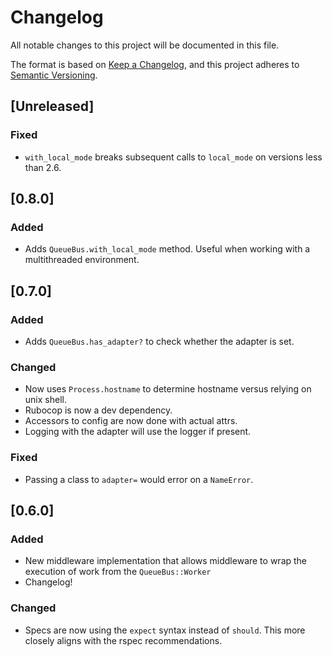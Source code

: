 # Changelog
All notable changes to this project will be documented in this file.

The format is based on [Keep a Changelog](https://keepachangelog.com/en/1.0.0/),
and this project adheres to [Semantic Versioning](https://semver.org/spec/v2.0.0.html).

## [Unreleased]

### Fixed
- `with_local_mode` breaks subsequent calls to `local_mode` on versions less than 2.6.

## [0.8.0]

### Added
- Adds `QueueBus.with_local_mode` method. Useful when working with a multithreaded environment.

## [0.7.0]

### Added
- Adds `QueueBus.has_adapter?` to check whether the adapter is set.

### Changed
- Now uses `Process.hostname` to determine hostname versus relying on unix shell.
- Rubocop is now a dev dependency.
- Accessors to config are now done with actual attrs.
- Logging with the adapter will use the logger if present.

### Fixed
- Passing a class to `adapter=` would error on a `NameError`.

## [0.6.0]

### Added
- New middleware implementation that allows middleware to wrap the execution of work from the `QueueBus::Worker`
- Changelog!

### Changed
- Specs are now using the `expect` syntax instead of `should`. This more closely aligns with the rspec recommendations.
